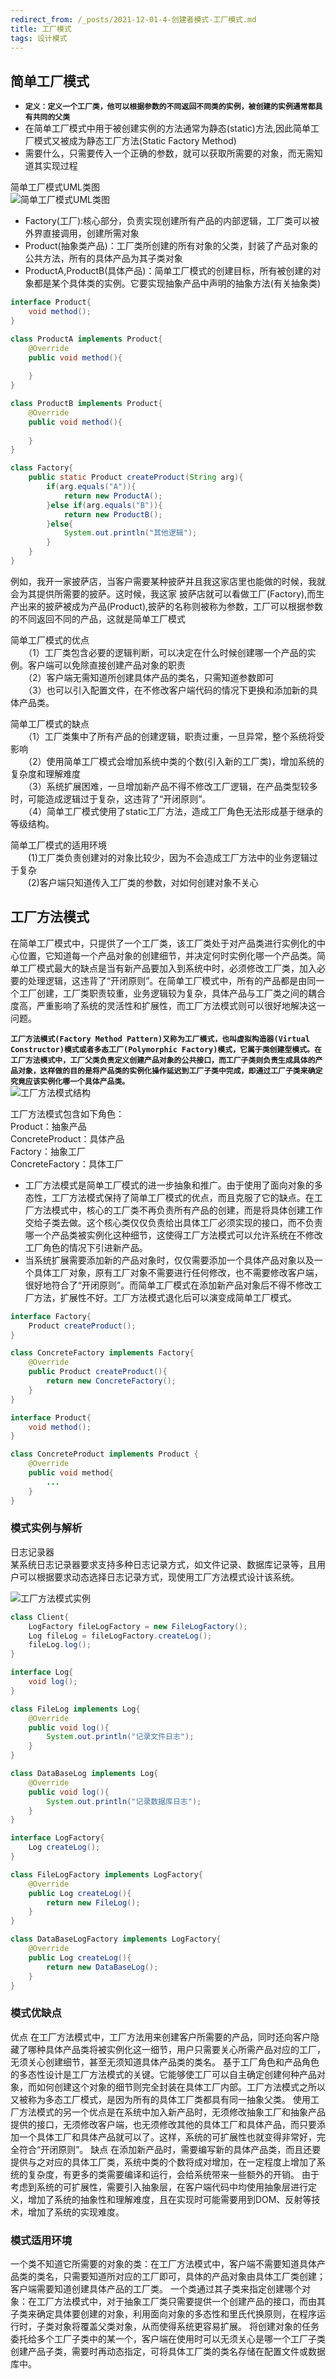 ```yaml
---
redirect_from: /_posts/2021-12-01-4-创建者模式-工厂模式.md
title: 工厂模式
tags: 设计模式
---
```


## 简单工厂模式

- **`定义：定义一个工厂类，他可以根据参数的不同返回不同类的实例，被创建的实例通常都具有共同的父类`**  
- 在简单工厂模式中用于被创建实例的方法通常为静态(static)方法,因此简单工厂模式又被成为静态工厂方法(Static Factory Method)
- 需要什么，只需要传入一个正确的参数，就可以获取所需要的对象，而无需知道其实现过程  

简单工厂模式UML类图  
![简单工厂模式UML类图](/assets/image/设计模式/工厂模式/简单工厂模式结构.jpg)  
- Factory(工厂):核心部分，负责实现创建所有产品的内部逻辑，工厂类可以被外界直接调用，创建所需对象
- Product(抽象类产品)：工厂类所创建的所有对象的父类，封装了产品对象的公共方法，所有的具体产品为其子类对象
- ProductA,ProductB(具体产品)：简单工厂模式的创建目标，所有被创建的对象都是某个具体类的实例。它要实现抽象产品中声明的抽象方法(有关抽象类)        
```java
interface Product{
    void method();
}

class ProductA implements Product{
    @Override
    public void method(){
    
    }
}

class ProductB implements Product{
    @Override
    public void method(){
    
    }
}

class Factory{
    public static Product createProduct(String arg){
        if(arg.equals("A")){
            return new ProductA();
        }else if(arg.equals("B")){
            return new ProductB();
        }else{
            System.out.println("其他逻辑");
        }
    }
}
```
例如，我开一家披萨店，当客户需要某种披萨并且我这家店里也能做的时候，我就会为其提供所需要的披萨。这时候，我这家 披萨店就可以看做工厂(Factory),而生产出来的披萨被成为产品(Product),披萨的名称则被称为参数，工厂可以根据参数的不同返回不同的产品，这就是简单工厂模式  

简单工厂模式的优点  
　　（1）工厂类包含必要的逻辑判断，可以决定在什么时候创建哪一个产品的实例。客户端可以免除直接创建产品对象的职责  
　　（2）客户端无需知道所创建具体产品的类名，只需知道参数即可  
　　（3）也可以引入配置文件，在不修改客户端代码的情况下更换和添加新的具体产品类。  

简单工厂模式的缺点  
　　（1）工厂类集中了所有产品的创建逻辑，职责过重，一旦异常，整个系统将受影响  
　　（2）使用简单工厂模式会增加系统中类的个数(引入新的工厂类)，增加系统的复杂度和理解难度  
　　（3）系统扩展困难，一旦增加新产品不得不修改工厂逻辑，在产品类型较多时，可能造成逻辑过于复杂，这违背了“开闭原则”。    
　　（4）简单工厂模式使用了static工厂方法，造成工厂角色无法形成基于继承的等级结构。  

简单工厂模式的适用环境  
　　(1)工厂类负责创建对的对象比较少，因为不会造成工厂方法中的业务逻辑过于复杂  
　　(2)客户端只知道传入工厂类的参数，对如何创建对象不关心  

## 工厂方法模式
在简单工厂模式中，只提供了一个工厂类，该工厂类处于对产品类进行实例化的中心位置，它知道每一个产品对象的创建细节，并决定何时实例化哪一个产品类。简单工厂模式最大的缺点是当有新产品要加入到系统中时，必须修改工厂类，加入必要的处理逻辑，这违背了“开闭原则”。在简单工厂模式中，所有的产品都是由同一个工厂创建，工厂类职责较重，业务逻辑较为复杂，具体产品与工厂类之间的耦合度高，严重影响了系统的灵活性和扩展性，而工厂方法模式则可以很好地解决这一问题。  


**`工厂方法模式(Factory Method Pattern)又称为工厂模式，也叫虚拟构造器(Virtual Constructor)模式或者多态工厂(Polymorphic Factory)模式，它属于类创建型模式。在工厂方法模式中，工厂父类负责定义创建产品对象的公共接口，而工厂子类则负责生成具体的产品对象，这样做的目的是将产品类的实例化操作延迟到工厂子类中完成，即通过工厂子类来确定究竟应该实例化哪一个具体产品类。`**     
![工厂方法模式结构](/assets/image/设计模式/工厂模式/工厂方法模式结构.jpg)  

工厂方法模式包含如下角色：  
Product：抽象产品  
ConcreteProduct：具体产品  
Factory：抽象工厂  
ConcreteFactory：具体工厂  
- 工厂方法模式是简单工厂模式的进一步抽象和推广。由于使用了面向对象的多态性，工厂方法模式保持了简单工厂模式的优点，而且克服了它的缺点。在工厂方法模式中，核心的工厂类不再负责所有产品的创建，而是将具体创建工作交给子类去做。这个核心类仅仅负责给出具体工厂必须实现的接口，而不负责哪一个产品类被实例化这种细节，这使得工厂方法模式可以允许系统在不修改工厂角色的情况下引进新产品。
- 当系统扩展需要添加新的产品对象时，仅仅需要添加一个具体产品对象以及一个具体工厂对象，原有工厂对象不需要进行任何修改，也不需要修改客户端，很好地符合了“开闭原则”。而简单工厂模式在添加新产品对象后不得不修改工厂方法，扩展性不好。工厂方法模式退化后可以演变成简单工厂模式。   
```java
interface Factory{
    Product createProduct();
}

class ConcreteFactory implements Factory{
    @Override
    public Product createProduct(){
        return new ConcreteFactory();
    }   
}

interface Product{
    void method();
}

class ConcreteProduct implements Product {
    @Override
    public void method{
        ...
    }
}
```
### 模式实例与解析
日志记录器  
某系统日志记录器要求支持多种日志记录方式，如文件记录、数据库记录等，且用户可以根据要求动态选择日志记录方式，现使用工厂方法模式设计该系统。  

![工厂方法模式实例](/assets/image/设计模式/工厂模式/工厂方法模式实例.jpg)
```java
class Client{
    LogFactory fileLogFactory = new FileLogFactory();
    Log fileLog = fileLogFactory.createLog();
    fileLog.log();
}

interface Log{
    void log();
}

class FileLog implements Log{
    @Override
    public void log(){
        System.out.println("记录文件日志");
    }
}

class DataBaseLog implements Log{
    @Override
    public void log(){
        System.out.println("记录数据库日志");
    }
}

interface LogFactory{
    Log createLog();
}

class FileLogFactory implements LogFactory{
    @Override
    public Log createLog(){
        return new FileLog();
    }
}

class DataBaseLogFactory implements LogFactory{
    @Override
    public Log createLog(){
        return new DataBaseLog();
    }
}
```
### 模式优缺点
优点
在工厂方法模式中，工厂方法用来创建客户所需要的产品，同时还向客户隐藏了哪种具体产品类将被实例化这一细节，用户只需要关心所需产品对应的工厂，无须关心创建细节，甚至无须知道具体产品类的类名。
基于工厂角色和产品角色的多态性设计是工厂方法模式的关键。它能够使工厂可以自主确定创建何种产品对象，而如何创建这个对象的细节则完全封装在具体工厂内部。工厂方法模式之所以又被称为多态工厂模式，是因为所有的具体工厂类都具有同一抽象父类。
使用工厂方法模式的另一个优点是在系统中加入新产品时，无须修改抽象工厂和抽象产品提供的接口，无须修改客户端，也无须修改其他的具体工厂和具体产品，而只要添加一个具体工厂和具体产品就可以了。这样，系统的可扩展性也就变得非常好，完全符合“开闭原则”。
缺点
在添加新产品时，需要编写新的具体产品类，而且还要提供与之对应的具体工厂类，系统中类的个数将成对增加，在一定程度上增加了系统的复杂度，有更多的类需要编译和运行，会给系统带来一些额外的开销。
由于考虑到系统的可扩展性，需要引入抽象层，在客户端代码中均使用抽象层进行定义，增加了系统的抽象性和理解难度，且在实现时可能需要用到DOM、反射等技术，增加了系统的实现难度。

### 模式适用环境
一个类不知道它所需要的对象的类：在工厂方法模式中，客户端不需要知道具体产品类的类名，只需要知道所对应的工厂即可，具体的产品对象由具体工厂类创建；客户端需要知道创建具体产品的工厂类。
一个类通过其子类来指定创建哪个对象：在工厂方法模式中，对于抽象工厂类只需要提供一个创建产品的接口，而由其子类来确定具体要创建的对象，利用面向对象的多态性和里氏代换原则，在程序运行时，子类对象将覆盖父类对象，从而使得系统更容易扩展。
将创建对象的任务委托给多个工厂子类中的某一个，客户端在使用时可以无须关心是哪一个工厂子类创建产品子类，需要时再动态指定，可将具体工厂类的类名存储在配置文件或数据库中。
